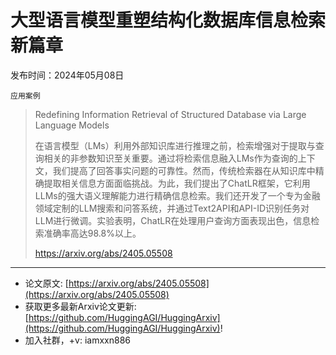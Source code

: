 # 大型语言模型重塑结构化数据库信息检索新篇章
发布时间：2024年05月08日

`应用案例`
> Redefining Information Retrieval of Structured Database via Large Language Models
>
> 在语言模型（LMs）利用外部知识库进行推理之前，检索增强对于提取与查询相关的非参数知识至关重要。通过将检索信息融入LMs作为查询的上下文，我们提高了回答事实问题的可靠性。然而，传统检索器在从知识库中精确提取相关信息方面面临挑战。为此，我们提出了ChatLR框架，它利用LLMs的强大语义理解能力进行精确信息检索。我们还开发了一个专为金融领域定制的LLM搜索和问答系统，并通过Text2API和API-ID识别任务对LLM进行微调。实验表明，ChatLR在处理用户查询方面表现出色，信息检索准确率高达98.8%以上。
>
> https://arxiv.org/abs/2405.05508


<hr />

- 论文原文: [https://arxiv.org/abs/2405.05508](https://arxiv.org/abs/2405.05508)
- 获取更多最新Arxiv论文更新: [https://github.com/HuggingAGI/HuggingArxiv](https://github.com/HuggingAGI/HuggingArxiv)!
- 加入社群，+v: iamxxn886